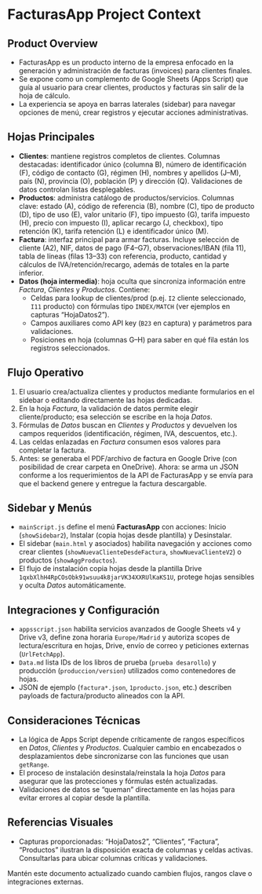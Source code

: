 # FacturasApp Project Context

## Product Overview
- FacturasApp es un producto interno de la empresa enfocado en la generación y administración de facturas (invoices) para clientes finales.
- Se expone como un complemento de Google Sheets (Apps Script) que guía al usuario para crear clientes, productos y facturas sin salir de la hoja de cálculo.
- La experiencia se apoya en barras laterales (sidebar) para navegar opciones de menú, crear registros y ejecutar acciones administrativas.

## Hojas Principales
- **Clientes**: mantiene registros completos de clientes. Columnas destacadas: identificador único (columna B), número de identificación (F), código de contacto (G), régimen (H), nombres y apellidos (J–M), país (N), provincia (O), población (P) y dirección (Q). Validaciones de datos controlan listas desplegables.
- **Productos**: administra catálogo de productos/servicios. Columnas clave: estado (A), código de referencia (B), nombre (C), tipo de producto (D), tipo de uso (E), valor unitario (F), tipo impuesto (G), tarifa impuesto (H), precio con impuesto (I), aplicar recargo (J, checkbox), tipo retención (K), tarifa retención (L) e identificador único (M).
- **Factura**: interfaz principal para armar facturas. Incluye selección de cliente (A2), NIF, datos de pago (F4–G7), observaciones/IBAN (fila 11), tabla de líneas (filas 13–33) con referencia, producto, cantidad y cálculos de IVA/retención/recargo, además de totales en la parte inferior.
- **Datos (hoja intermedia)**: hoja oculta que sincroniza información entre *Factura*, *Clientes* y *Productos*. Contiene:
  - Celdas para lookup de clientes/prod (p.ej. `I2` cliente seleccionado, `I11` producto) con fórmulas tipo `INDEX/MATCH` (ver ejemplos en capturas “HojaDatos2”).
  - Campos auxiliares como API key (`B23` en captura) y parámetros para validaciones.
  - Posiciones en hoja (columnas G–H) para saber en qué fila están los registros seleccionados.

## Flujo Operativo
1. El usuario crea/actualiza clientes y productos mediante formularios en el sidebar o editando directamente las hojas dedicadas.
2. En la hoja *Factura*, la validación de datos permite elegir cliente/producto; esa selección se escribe en la hoja *Datos*.
3. Fórmulas de *Datos* buscan en *Clientes* y *Productos* y devuelven los campos requeridos (identificación, régimen, IVA, descuentos, etc.).
4. Las celdas enlazadas en *Factura* consumen esos valores para completar la factura.
5. Antes: se generaba el PDF/archivo de factura en Google Drive (con posibilidad de crear carpeta en OneDrive). Ahora: se arma un JSON conforme a los requerimientos de la API de FacturasApp y se envía para que el backend genere y entregue la factura descargable.

## Sidebar y Menús
- `mainScript.js` define el menú **FacturasApp** con acciones: Inicio (`showSidebar2`), Instalar (copia hojas desde plantilla) y Desinstalar.
- El sidebar (`main.html` y asociados) habilita navegación y acciones como crear clientes (`showNuevaClienteDesdeFactura`, `showNuevaClienteV2`) o productos (`showAggProductos`).
- El flujo de instalación copia hojas desde la plantilla Drive `1qxbXlhH4RpCOsObk91wsuu4k8jarVK34XXRUlKaKS1U`, protege hojas sensibles y oculta *Datos* automáticamente.

## Integraciones y Configuración
- `appsscript.json` habilita servicios avanzados de Google Sheets v4 y Drive v3, define zona horaria `Europe/Madrid` y autoriza scopes de lectura/escritura en hojas, Drive, envío de correo y peticiones externas (`UrlFetchApp`).
- `Data.md` lista IDs de los libros de prueba (`prueba desarollo`) y producción (`produccion/version`) utilizados como contenedores de hojas.
- JSON de ejemplo (`factura*.json`, `1producto.json`, etc.) describen payloads de factura/producto alineados con la API.

## Consideraciones Técnicas
- La lógica de Apps Script depende críticamente de rangos específicos en *Datos*, *Clientes* y *Productos*. Cualquier cambio en encabezados o desplazamientos debe sincronizarse con las funciones que usan `getRange`.
- El proceso de instalación desinstala/reinstala la hoja *Datos* para asegurar que las protecciones y fórmulas estén actualizadas.
- Validaciones de datos se “queman” directamente en las hojas para evitar errores al copiar desde la plantilla.

## Referencias Visuales
- Capturas proporcionadas: “HojaDatos2”, “Clientes”, “Factura”, “Productos” ilustran la disposición exacta de columnas y celdas activas. Consultarlas para ubicar columnas críticas y validaciones.

Mantén este documento actualizado cuando cambien flujos, rangos clave o integraciones externas.

